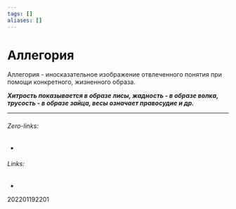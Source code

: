 ```yaml
---
tags: []
aliases: []
---
```

# Аллегория
Аллегория - иносказательное изображение отвлеченного понятия при помощи конкретного, жизненного образа.

***Хитрость показывается в образе лисы, жадность - в образе волка, трусость - в образе зайца, весы означает правосудие и др.***

___
###### Zero-links:
-
###### Links:
-

202201192201